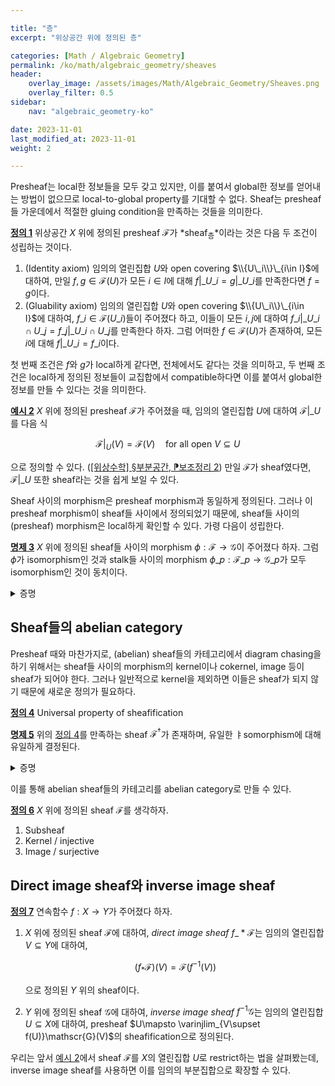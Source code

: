 ```yaml
---

title: "층"
excerpt: "위상공간 위에 정의된 층"

categories: [Math / Algebraic Geometry]
permalink: /ko/math/algebraic_geometry/sheaves
header:
    overlay_image: /assets/images/Math/Algebraic_Geometry/Sheaves.png
    overlay_filter: 0.5
sidebar: 
    nav: "algebraic_geometry-ko"

date: 2023-11-01
last_modified_at: 2023-11-01
weight: 2

---
```


Presheaf는 local한 정보들을 모두 갖고 있지만, 이를 붙여서 global한 정보를 얻어내는 방법이 없으므로 local-to-global property를 기대할 수 없다. Sheaf는 presheaf들 가운데에서 적절한 gluing condition을 만족하는 것들을 의미한다.

<div class="definition" markdown="1">

<ins id="def1">**정의 1**</ins> 위상공간 $X$ 위에 정의된 presheaf $\mathscr{F}$가 *sheaf<sub>층</sub>*이라는 것은 다음 두 조건이 성립하는 것이다.

1. (Identity axiom) 임의의 열린집합 $U$와 open covering $\\{U\_i\\}\_{i\in I}$에 대하여, 만일 $f,g\in\mathscr{F}(U)$가 모든 $i\in I$에 대해 $f\vert\_{U\_i}=g\vert\_{U\_i}$를 만족한다면 $f=g$이다.
2. (Gluability axiom) 임의의 열린집합 $U$와 open covering $\\{U\_i\\}\_{i\in I}$에 대하여, $f\_i\in\mathscr{F}(U\_i)$들이 주어졌다 하고, 이들이 모든 $i,j$에 대하여 $f\_i\vert\_{U\_i\cap U\_j}=f\_j\vert\_{U\_i\cap U\_j}$를 만족한다 하자. 그럼 어떠한 $f\in \mathscr{F}(U)$가 존재하여, 모든 $i$에 대해 $f\vert\_{U\_i}=f\_i$이다.

</div>

첫 번째 조건은 $f$와 $g$가 local하게 같다면, 전체에서도 같다는 것을 의미하고, 두 번째 조건은 local하게 정의된 정보들이 교집합에서 compatible하다면 이를 붙여서 global한 정보를 만들 수 있다는 것을 의미한다. 

<div class="example" markdown="1">

<ins id="ex2">**예시 2**</ins> $X$ 위에 정의된 presheaf $\mathscr{F}$가 주어졌을 때, 임의의 열린집합 $U$에 대하여 $\mathscr{F}\vert\_U$를 다음 식

$$\mathscr{F}\vert_U(V)=\mathscr{F}(V)\quad\text{for all open $V\subseteq U$}$$

으로 정의할 수 있다. ([\[위상수학\] §부분공간, ⁋보조정리 2](/ko/math/topology/subspace#lem2)) 만일 $\mathscr{F}$가 sheaf였다면, $\mathscr{F}\vert\_U$ 또한 sheaf라는 것을 쉽게 보일 수 있다.

</div>

Sheaf 사이의 morphism은 presheaf morphism과 동일하게 정의된다. 그러나 이 presheaf morphism이 sheaf들 사이에서 정의되었기 때문에, sheaf들 사이의 (presheaf) morphism은 local하게 확인할 수 있다. 가령 다음이 성립한다.

<div class="proposition" markdown="1">

<ins id="prop3">**명제 3**</ins> $X$ 위에 정의된 sheaf들 사이의 morphism $\phi:\mathscr{F}\rightarrow \mathscr{G}$이 주어졌다 하자. 그럼 $\phi$가 isomorphism인 것과 stalk들 사이의 morphism $\phi\_p:\mathscr{F}\_p \rightarrow \mathscr{G}\_p$가 모두 isomorphism인 것이 동치이다.

</div>
<details class="proof" markdown="1">
<summary>증명</summary>



</details>

## Sheaf들의 abelian category

Presheaf 때와 마찬가지로, (abelian) sheaf들의 카테고리에서 diagram chasing을 하기 위해서는 sheaf들 사이의 morphism의 kernel이나 cokernel, image 등이 sheaf가 되어야 한다. 그러나 일반적으로 kernel을 제외하면 이들은 sheaf가 되지 않기 때문에 새로운 정의가 필요하다. 

<div class="definition" markdown="1">

<ins id="def4">**정의 4**</ins> Universal property of sheafification

</div>

<div class="proposition" markdown="1">

<ins id="prop5">**명제 5**</ins> 위의 [정의 4](#def4)를 만족하는 sheaf $\mathscr{F}^\dagger$가 존재하며, 유일한 ㅑsomorphism에 대해 유일하게 결정된다.

</div>
<details class="proof" markdown="1">
<summary>증명</summary>



</details>

이를 통해 abelian sheaf들의 카테고리를 abelian category로 만들 수 있다.

<div class="definition" markdown="1">

<ins id="def6">**정의 6**</ins> $X$ 위에 정의된 sheaf $\mathscr{F}$를 생각하자. 

1. Subsheaf
2. Kernel / injective
3. Image / surjective

</div>

## Direct image sheaf와 inverse image sheaf

<div class="definition" markdown="1">

<ins id="def7">**정의 7**</ins> 연속함수 $f:X \rightarrow Y$가 주어졌다 하자. 

1. $X$ 위에 정의된 sheaf $\mathscr{F}$에 대하여, *direct image sheaf* $f\_\ast \mathscr{F}$는 임의의 열린집합 $V\subseteq Y$에 대하여, 
    
    $$(f_\ast \mathscr{F})(V)=\mathscr{F}(f^{-1}(V))$$

    으로 정의된 $Y$ 위의 sheaf이다.
2. $Y$ 위에 정의된 sheaf $\mathscr{G}$에 대하여, *inverse image sheaf* $f^{-1}\mathscr{G}$는 임의의 열린집합 $U\subseteq X$에 대하여, presheaf $U\mapsto \varinjlim_{V\supset f(U)}\mathscr{G}(V)$의 sheafification으로 정의된다.

</div>

우리는 앞서 [예시 2](#ex2)에서 sheaf $\mathscr{F}$를 $X$의 열린집합 $U$로 restrict하는 법을 살펴봤는데, inverse image sheaf를 사용하면 이를 임의의 부분집합으로 확장할 수 있다.